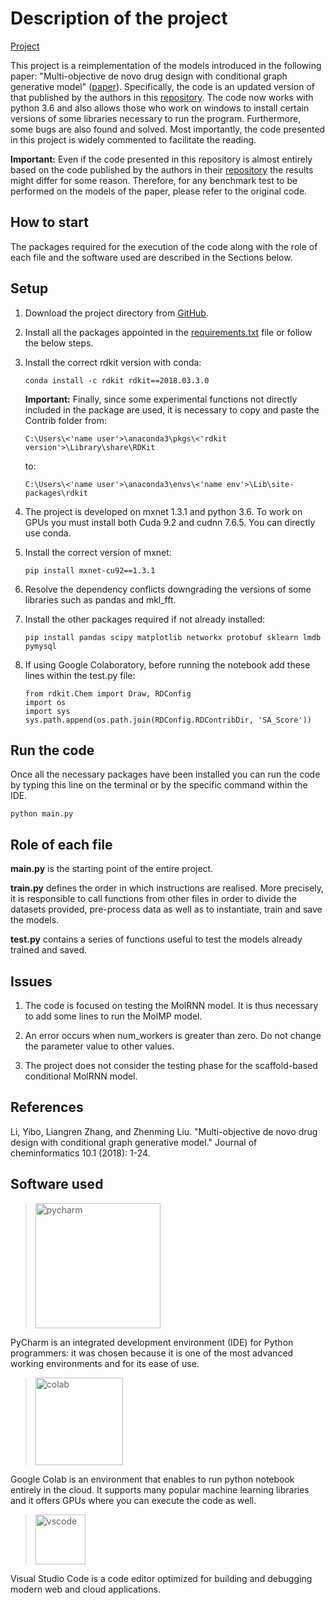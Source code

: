 # Description of the project

[Project](https://github.com/EdoardoGruppi/Drug_Design_Models/tree/main/MolRNN)

This project is a reimplementation of the models introduced in the following paper: "Multi-objective de novo drug design
with conditional graph generative model" ([paper](https://link.springer.com/content/pdf/10.1186/s13321-018-0287-6.pdf)).
Specifically, the code is an updated version of that published by the authors in
this [repository](https://github.com/kevinid/molecule_generator). The code now works with python 3.6 and also allows
those who work on windows to install certain versions of some libraries necessary to run the program. Furthermore, some
bugs are also found and solved. Most importantly, the code presented in this project is widely commented to facilitate
the reading.

**Important:** Even if the code presented in this repository is almost entirely based on the code published by the
authors in their [repository](https://github.com/kevinid/molecule_generator) the results might differ for some reason.
Therefore, for any benchmark test to be performed on the models of the paper, please refer to the original code.

## How to start

The packages required for the execution of the code along with the role of each file and the software used are described
in the Sections below.

## Setup

<!--
Code converted running the following command on the terminal:
python -m lib2to3 --output-dir=C:\Users\<user>\<path>\<folder-where-to-save-py3-code> -W -n C:\Users\<user>\<path>\<folder-with-py2-code>
-->

1. Download the project directory from [GitHub](https://github.com/EdoardoGruppi/Drug_Design_Models/tree/main/MolRNN).

2. Install all the packages appointed in
   the [requirements.txt](https://github.com/EdoardoGruppi/Drug_Design_Models/blob/main/MolRNN/requirements.txt) file or follow the below
   steps.

3. Install the correct rdkit version with conda:

   ```
   conda install -c rdkit rdkit==2018.03.3.0
   ```

   **Important:** Finally, since some experimental functions not directly included in the package are used, it is
   necessary to copy and paste the Contrib folder from:

   ```
   C:\Users\<'name user'>\anaconda3\pkgs\<'rdkit version'>\Library\share\RDKit
   ```

   to:

   ```
   C:\Users\<'name user'>\anaconda3\envs\<'name env'>\Lib\site-packages\rdkit
   ```

4. The project is developed on mxnet 1.3.1 and python 3.6. To work on GPUs you must install both Cuda 9.2 and cudnn
   7.6.5. You can directly use conda.

5. Install the correct version of mxnet:

   ```
   pip install mxnet-cu92==1.3.1
   ```

6. Resolve the dependency conflicts downgrading the versions of some libraries such as pandas and mkl_fft.

7. Install the other packages required if not already installed:

   ```
   pip install pandas scipy matplotlib networkx protobuf sklearn lmdb pymysql
   ```

8. If using Google Colaboratory, before running the notebook add these lines within the test.py file:
   ```
   from rdkit.Chem import Draw, RDConfig
   import os
   import sys
   sys.path.append(os.path.join(RDConfig.RDContribDir, 'SA_Score'))
   ```

## Run the code

Once all the necessary packages have been installed you can run the code by typing this line on the terminal or by the
specific command within the IDE.

```
python main.py
```

## Role of each file

**main.py** is the starting point of the entire project.

**train.py** defines the order in which instructions are realised. More precisely, it is responsible to call functions
from other files in order to divide the datasets provided, pre-process data as well as to instantiate, train and save
the models.

**test.py** contains a series of functions useful to test the models already trained and saved.

## Issues

1. The code is focused on testing the MolRNN model. It is thus necessary to add some lines to run the MolMP model.

2. An error occurs when num_workers is greater than zero. Do not change the parameter value to other values.

3. The project does not consider the testing phase for the scaffold-based conditional MolRNN model.

## References

Li, Yibo, Liangren Zhang, and Zhenming Liu. "Multi-objective de novo drug design with conditional graph generative
model." Journal of cheminformatics 10.1 (2018): 1-24.

## Software used

> <img src="https://financesonline.com/uploads/2019/08/PyCharm_Logo1.png" width="200" alt="pycharm">

PyCharm is an integrated development environment (IDE) for Python programmers: it was chosen because it is one of the
most advanced working environments and for its ease of use.

> <img src="https://cdn-images-1.medium.com/max/1200/1*Lad06lrjlU9UZgSTHUoyfA.png" width="140" alt="colab">

Google Colab is an environment that enables to run python notebook entirely in the cloud. It supports many popular
machine learning libraries and it offers GPUs where you can execute the code as well.

> <img src="https://user-images.githubusercontent.com/674621/71187801-14e60a80-2280-11ea-94c9-e56576f76baf.png" width="80" alt="vscode">

Visual Studio Code is a code editor optimized for building and debugging modern web and cloud applications.
